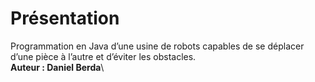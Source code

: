 # Présentation
Programmation en Java d’une usine de robots capables de se déplacer d’une pièce à l’autre et d’éviter les obstacles.\
**Auteur : Daniel Berda**\

